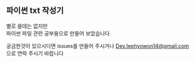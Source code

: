 파이썬 txt 작성기
------------------------------
별로 쓸데는 없지만   
파이썬 파일 관련 공부용으로 만들어 보았습니다   
   
궁금한것이 있으시다면 issues를 만들어 주시거나
Dev.leehyowon14@gmail.com 으로 연락 주시기 바랍니다
